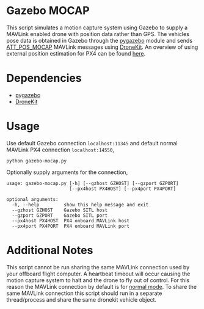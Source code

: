 # Gazebo MOCAP

This script simulates a motion capture system using Gazebo to supply a MAVLink enabled drone with position data rather than GPS. 
The vehicles pose data is obtained in Gazebo through the
[pygazebo](https://github.com/jpieper/pygazebo/) module and sends
[ATT_POS_MOCAP](http://mavlink.org/messages/common#ATT_POS_MOCAP) MAVLink
messages using [DroneKit](https://github.com/dronekit/dronekit-python/). 
An overview of using external position estimation for PX4 can be found
[here](https://dev.px4.io/en/ros/external_position_estimation.html). 

# Dependencies 

* [pygazebo](https://github.com/jpieper/pygazebo/)
* [DroneKit](https://github.com/dronekit/dronekit-python/)

# Usage

Use default Gazebo connection `localhost:11345` and default normal MAVLink PX4 connection
`localhost:14550`,

```
python gazebo-mocap.py 
```

Optionally supply arguments for the connection, 

```
usage: gazebo-mocap.py [-h] [--gzhost GZHOST] [--gzport GZPORT]
                       [--px4host PX4HOST] [--px4port PX4PORT]

optional arguments:
  -h, --help         show this help message and exit
  --gzhost GZHOST    Gazebo SITL host
  --gzport GZPORT    Gazebo SITL port
  --px4host PX4HOST  PX4 onboard MAVLink host
  --px4port PX4PORT  PX4 onboard MAVLink port
```

# Additional Notes

This script cannot be run sharing the same MAVLink connection used by your
offboard flight computer. A heartbeat timeout will occur causing the motion
capture system to halt and the drone to fly out of control. For this reason the
MAVLink connection by default is for  [normal
mode](https://github.com/PX4/Devguide/issues/181). To share the same MAVLink connection this script should run in a separate thread/process and share the same dronekit vehicle object. 

